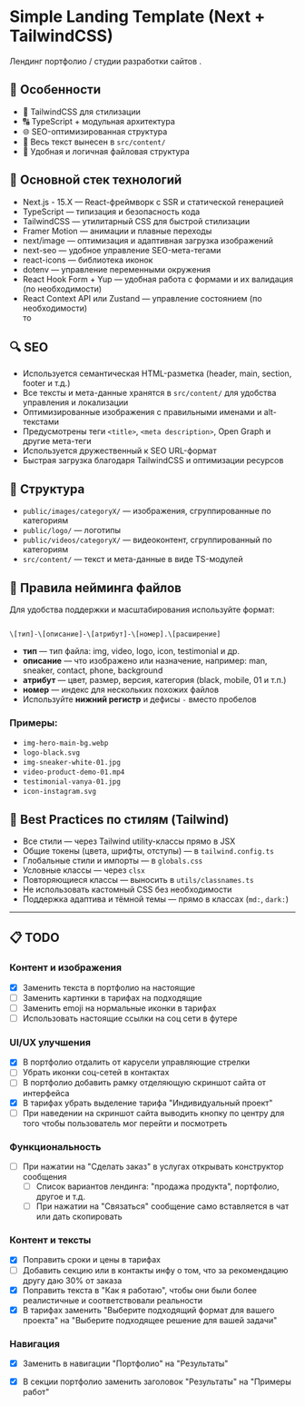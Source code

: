 # Simple Landing Template (Next + TailwindCSS)

Лендинг портфолио / студии разработки сайтов . 

## 🚀 Особенности

- 💨 TailwindCSS для стилизации  
- 🔠 TypeScript + модульная архитектура  
- 🌐 SEO-оптимизированная структура  
- 🧠 Весь текст вынесен в `src/content/`  
- 📁 Удобная и логичная файловая структура  

## 🧱 Основной стек технологий

- Next.js - 15.X — React-фреймворк с SSR и статической генерацией  
- TypeScript — типизация и безопасность кода  
- TailwindCSS — утилитарный CSS для быстрой стилизации  
- Framer Motion — анимации и плавные переходы  
- next/image — оптимизация и адаптивная загрузка изображений  
- next-seo — удобное управление SEO-мета-тегами  
- react-icons — библиотека иконок  
- dotenv — управление переменными окружения  
- React Hook Form + Yup — удобная работа с формами и их валидация (по необходимости)  
- React Context API или Zustand — управление состоянием (по необходимости)  
то

## 🔍 SEO

- Используется семантическая HTML-разметка (header, main, section, footer и т.д.)  
- Все тексты и мета-данные хранятся в `src/content/` для удобства управления и локализации  
- Оптимизированные изображения с правильными именами и alt-текстами  
- Предусмотрены теги `<title>`, `<meta description>`, Open Graph и другие мета-теги  
- Используется дружественный к SEO URL-формат  
- Быстрая загрузка благодаря TailwindCSS и оптимизации ресурсов  

## 📂 Структура

- `public/images/categoryX/` — изображения, сгруппированные по категориям  
- `public/logo/` — логотипы  
- `public/videos/categoryX/` — видеоконтент, сгруппированный по категориям  
- `src/content/` — текст и мета-данные в виде TS-модулей  

## 📁 Правила нейминга файлов

Для удобства поддержки и масштабирования используйте формат:

```

\[тип]-\[описание]-\[атрибут]-\[номер].\[расширение]

```

- **тип** — тип файла: img, video, logo, icon, testimonial и др.  
- **описание** — что изображено или назначение, например: man, sneaker, contact, phone, background 
- **атрибут** — цвет, размер, версия, категория (black, mobile, 01 и т.п.)  
- **номер** — индекс для нескольких похожих файлов  
- Используйте **нижний регистр** и дефисы `-` вместо пробелов  

### Примеры:

- `img-hero-main-bg.webp`  
- `logo-black.svg`  
- `img-sneaker-white-01.jpg`  
- `video-product-demo-01.mp4`  
- `testimonial-vanya-01.jpg`  
- `icon-instagram.svg`  


## 🎨 Best Practices по стилям (Tailwind)

* Все стили — через Tailwind utility-классы прямо в JSX
* Общие токены (цвета, шрифты, отступы) — в `tailwind.config.ts`
* Глобальные стили и импорты — в `globals.css`
* Условные классы — через `clsx`
* Повторяющиеся классы — выносить в `utils/classnames.ts`
* Не использовать кастомный CSS без необходимости
* Поддержка адаптива и тёмной темы — прямо в классах (`md:`, `dark:`)

---

## 📋 TODO

### Контент и изображения
- [x] Заменить текста в портфолио на настоящие
- [ ] Заменить картинки в тарифах на подходящие
- [ ] Заменить emoji на нормальные иконки в тарифах
- [ ] Использовать настоящие ссылки на соц сети в футере

### UI/UX улучшения
- [x] В портфолио отдалить от карусели управляющие стрелки
- [ ] Убрать иконки соц-сетей в контактах
- [ ] В портфолио добавить рамку отделяющую скриншот сайта от интерфейса
- [x] В тарифах убрать выделение тарифа "Индивидуальный проект"
- [ ] При наведении на скриншот сайта выводить кнопку по центру для того чтобы пользователь мог перейти и посмотреть

### Функциональность
- [ ] При нажатии на "Сделать заказ" в услугах открывать конструктор сообщения
  - [ ] Список вариантов лендинга: "продажа продукта", портфолио, другое и т.д.
  - [ ] При нажатии на "Связаться" сообщение само вставляется в чат или дать скопировать

### Контент и тексты
- [x] Поправить сроки и цены в тарифах
- [ ] Добавить секцию или в контакты инфу о том, что за рекомендацию другу даю 30% от заказа
- [x] Поправить текста в "Как я работаю", чтобы они были более реалистичные и соответствовали реальности
- [x] В тарифах заменить "Выберите подходящий формат для вашего проекта" на "Выберите подходящее решение для вашей задачи"

### Навигация
- [x] Заменить в навигации "Портфолио" на "Результаты"
- [x] В секции портфолио заменить заголовок "Результаты" на "Примеры работ"

